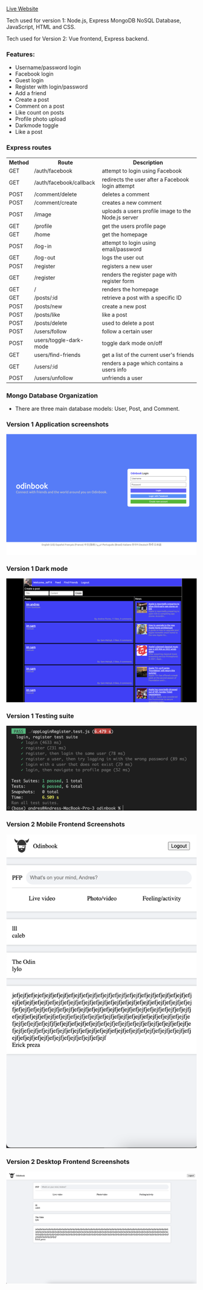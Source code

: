 [Live Website]()

Tech used for version 1: Node.js, Express MongoDB NoSQL Database, JavaScript, HTML and CSS.

Tech used for Version 2: Vue frontend, Express backend.

### Features:

-   Username/password login
-   Facebook login
-   Guest login
-   Register with login/password
-   Add a friend
-   Create a post
-   Comment on a post
-   Like count on posts
-   Profile photo upload
-   Darkmode toggle
-   Like a post

### Express routes

<table>
  <tr>
    <th>Method</th>
    <th>Route</th>
    <th>Description</th>
  </tr>
  <tr>
    <td>GET</td>
    <td>/auth/facebook</td>
    <td>attempt to login using Facebook</td>
  </tr>
  <tr>
    <td>GET</td>
    <td>/auth/facebook/callback</td>
    <td>redirects the user after a Facebook login attempt</td>
  </tr>
  <tr>
    <td>POST</td>
    <td>/comment/delete</td>
    <td>deletes a comment</td>
  </tr>
  <tr>
    <td>POST</td>
    <td>/comment/create</td>
    <td>creates a new comment</td>
  </tr>

  <tr>
    <td>POST</td>
    <td>/image</td>
    <td>uploads a users profile image to the Node.js server</td>
  </tr>

  <tr>
    <td>GET</td>
    <td>/profile</td>
    <td>get the users profile page</td>
  </tr>

  <tr>
    <td>GET</td>
    <td>/home</td>
    <td>get the homepage</td>
  </tr>

  <tr>
    <td>POST</td>
    <td>/log-in</td>
    <td>attempt to login using email/password</td>
  </tr>

  <tr>
    <td>GET</td>
    <td>/log-out</td>
    <td>logs the user out</td>
  </tr>

  <tr>
    <td>POST</td>
    <td>/register</td>
    <td>registers a new user</td>
  </tr>

  <tr>
    <td>GET</td>
    <td>/register</td>
    <td>renders the register page with register form</td>
  </tr>

  <tr>
    <td>GET</td>
    <td>/</td>
    <td>renders the homepage</td>
  </tr>

  <tr>
    <td>GET</td>
    <td>/posts/:id</td>
    <td>retrieve a post with a specific ID</td>
  </tr>

  <tr>
    <td>POST</td>
    <td>/posts/new</td>
    <td>create a new post</td>
  </tr>

  <tr>
    <td>POST</td>
    <td>/posts/like</td>
    <td>like a post</td>
  </tr>

  <tr>
    <td>POST</td>
    <td>/posts/delete</td>
    <td>used to delete a post</td>
  </tr>

  <tr>
    <td>POST</td>
    <td>/users/follow</td>
    <td>follow a certain user</td>
  </tr>

  <tr>
    <td>POST</td>
    <td>users/toggle-dark-mode</td>
    <td>toggle dark mode on/off</td>
  </tr>

  <tr>
    <td>GET</td>
    <td>users/find-friends</td>
    <td>get a list of the current user's friends</td>
  </tr>

  <tr>
    <td>GET</td>
    <td>/users/:id</td>
    <td>renders a page which contains a users info</td>
  </tr>

  <tr>
    <td>POST</td>
    <td>/users/unfollow</td>
    <td>unfriends a user</td>
  </tr>
</table>

### Mongo Database Organization

-   There are three main database models: User, Post, and Comment.

### Version 1 Application screenshots

![alt](./expressApp/website-screenshots/indexv2.png)

### Version 1 Dark mode

![alt](./expressApp/website-screenshots/homepagev2.png)

### Version 1 Testing suite

![alt](./expressApp/website-screenshots/testing.png)

### Version 2 Mobile Frontend Screenshots

![alt](./ss1.png)

### Version 2 Desktop Frontend Screenshots

![alt](./ss2.png)



